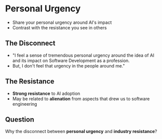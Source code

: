 # Personal Urgency

- Share your personal urgency around AI's impact
- Contrast with the resistance you see in others

## The Disconnect

- "I feel a sense of tremendous personal urgency around the idea of AI and its impact on Software Development as a profession. 
- But, I don't feel that urgency in the people around me."

## The Resistance
- **Strong resistance** to AI adoption
- May be related to **alienation** from aspects that drew us to software engineering

## Question

Why the disconnect between **personal urgency** and **industry resistance**? 
